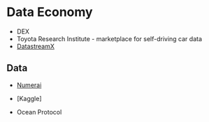 # Data Economy

- DEX 
- Toyota Research Institute - marketplace for self-driving car data
- [DatastreamX](https://www.datastreamx.com)

## Data
- [Numerai](https://numer.ai)
- [Kaggle]


- Ocean Protocol